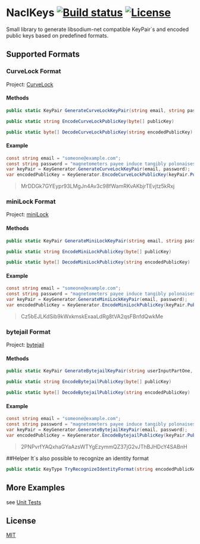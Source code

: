 # NaclKeys [![Build status](https://img.shields.io/appveyor/ci/bitbeans/NaclKeys.svg?style=flat-square)](https://ci.appveyor.com/project/bitbeans/naclkeys)  [![License](http://img.shields.io/badge/license-MIT-green.svg?style=flat-square)](https://github.com/bitbeans/NaclKeys/blob/master/LICENSE)
Small library to generate libsodium-net compatible KeyPair`s and encoded public keys based on predefined formats.

## Supported Formats

### CurveLock Format
Project: [CurveLock](https://github.com/adamcaudill/CurveLock)
#### Methods
```csharp
public static KeyPair GenerateCurveLockKeyPair(string email, string password)
```
```csharp
public static string EncodeCurveLockPublicKey(byte[] publicKey)
```
```csharp
public static byte[] DecodeCurveLockPublicKey(string encodedPublicKey)
```
#### Example
```csharp
const string email = "someone@example.com";
const string password = "magnetometers payee induce tangibly polonaises unrestricted oilfield";
var keyPair = KeyGenerator.GenerateCurveLockKeyPair(email, password);
var encodedPublicKey = KeyGenerator.EncodeCurveLockPublicKey(keyPair.PublicKey);
```
> MrDDGk7GYEypr93LMgJn4Av3c98fWamRKvAKbjrTEvjtz5kRxj

### miniLock Format
Project: [miniLock](https://github.com/kaepora/miniLock)
#### Methods
```csharp
public static KeyPair GenerateMiniLockKeyPair(string email, string password)
```
```csharp
public static string EncodeMiniLockPublicKey(byte[] publicKey)
```
```csharp
public static byte[] DecodeMiniLockPublicKey(string encodedPublicKey)
```
#### Example
```csharp
const string email = "someone@example.com";
const string password = "magnetometers payee induce tangibly polonaises unrestricted oilfield";
var keyPair = KeyGenerator.GenerateMiniLockKeyPair(email, password);
var encodedPublicKey = KeyGenerator.EncodeMiniLockPublicKey(keyPair.PublicKey);
```
> Cz5bEJLKdSib9kWxkmskExaaLdRg8tVA2qsFBnfdQwkMe

### bytejail Format
Project: [bytejail](https://bytejail.com)
#### Methods
```csharp
public static KeyPair GenerateBytejailKeyPair(string userInputPartOne, string userInputPartTwo)
```
```csharp
public static string EncodeBytejailPublicKey(byte[] publicKey)
```
```csharp
public static byte[] DecodeBytejailPublicKey(string encodedPublicKey)
```
#### Example
```csharp
const string email = "someone@example.com";
const string password = "magnetometers payee induce tangibly polonaises unrestricted oilfield";
var keyPair = KeyGenerator.GenerateBytejailKeyPair(email, password);
var encodedPublicKey = KeyGenerator.EncodeBytejailPublicKey(keyPair.PublicKey);
```
> 2PNPvrfYAQxhaGYaAzsWTYgEzymmQZ37jG2vJThBJHDcY4SABnH

##Helper
It`s also possible to recognize an identity format

```csharp
public static KeyType TryRecognizeIdentityFormat(string encodedPublicKey, bool validate = true)
```

## More Examples
see [Unit Tests](https://github.com/bitbeans/NaclKeys/tree/master/Tests)

## License
[MIT](https://en.wikipedia.org/wiki/MIT_License)